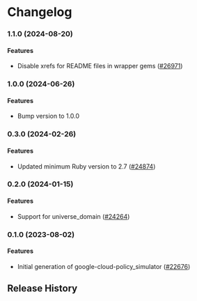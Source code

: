 # Changelog

### 1.1.0 (2024-08-20)

#### Features

* Disable xrefs for README files in wrapper gems ([#26971](https://github.com/googleapis/google-cloud-ruby/issues/26971)) 

### 1.0.0 (2024-06-26)

#### Features

* Bump version to 1.0.0 

### 0.3.0 (2024-02-26)

#### Features

* Updated minimum Ruby version to 2.7 ([#24874](https://github.com/googleapis/google-cloud-ruby/issues/24874)) 

### 0.2.0 (2024-01-15)

#### Features

* Support for universe_domain ([#24264](https://github.com/googleapis/google-cloud-ruby/issues/24264)) 

### 0.1.0 (2023-08-02)

#### Features

* Initial generation of google-cloud-policy_simulator ([#22676](https://github.com/googleapis/google-cloud-ruby/issues/22676)) 

## Release History
